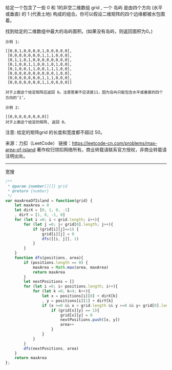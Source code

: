 给定一个包含了一些 0 和 1的非空二维数组 grid , 一个 岛屿 是由四个方向 (水平或垂直) 的 1 (代表土地) 构成的组合。你可以假设二维矩阵的四个边缘都被水包围着。

找到给定的二维数组中最大的岛屿面积。(如果没有岛屿，则返回面积为0。)

```case
示例 1:

[[0,0,1,0,0,0,0,1,0,0,0,0,0],
 [0,0,0,0,0,0,0,1,1,1,0,0,0],
 [0,1,1,0,1,0,0,0,0,0,0,0,0],
 [0,1,0,0,1,1,0,0,1,0,1,0,0],
 [0,1,0,0,1,1,0,0,1,1,1,0,0],
 [0,0,0,0,0,0,0,0,0,0,1,0,0],
 [0,0,0,0,0,0,0,1,1,1,0,0,0],
 [0,0,0,0,0,0,0,1,1,0,0,0,0]]

对于上面这个给定矩阵应返回 6。注意答案不应该是11，因为岛屿只能包含水平或垂直的四个方向的‘1’。

示例 2:

[[0,0,0,0,0,0,0,0]]
对于上面这个给定的矩阵, 返回 0。
```

注意: 给定的矩阵grid 的长度和宽度都不超过 50。

来源：力扣（LeetCode）
链接：https://leetcode-cn.com/problems/max-area-of-island
著作权归领扣网络所有。商业转载请联系官方授权，非商业转载请注明出处。

---

宽搜

```javascript
/**
 * @param {number[][]} grid
 * @return {number}
 */
var maxAreaOfIsland = function(grid) {
    let maxArea = 0
    let dirX = [0, 1, 0, -1]
    , dirY = [1, 0, -1, 0]
    for (let i =0; i < grid.length; i++){
        for (let j =0; j< grid[0].length; j++){
            if (grid[i][j]==1) {
                grid[i][j] = 0
                dfs([[i, j]], 1)
            }
        }
    }
    function dfs(positions, area){
        if (positions.length == 0) {
            maxArea = Math.max(area, maxArea)
            return maxArea
        }
        let nextPositions = []
        for (let i =0; i< positions.length; i++){
            for (let k =0; k<4; k++){
                let x = positions[i][0] + dirX[k]
                , y = positions[i][1] + dirY[k]
                if (x >=0 && x < grid.length && y >=0 && y< grid[0].length){
                    if (grid[x][y] == 1){
                        grid[x][y] = 0
                        nextPositions.push([x, y])
                        area++
                    }
                }
            }
        }
        dfs(nextPositions, area)
    }
    return maxArea
};
```
